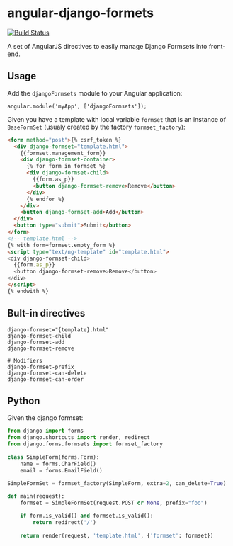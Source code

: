 angular-django-formets
======================

[![Build Status](https://travis-ci.org/hilios/angular-django-formsets.png?branch=master)](https://travis-ci.org/hilios/angular-django-formsets)

A set of AngularJS directives to easily manage Django Formsets into front-end.

## Usage

Add the `djangoFormsets` module to your Angular application:

```
angular.module('myApp', ['djangoFormsets']);
```

Given you have a template with local variable `formset` that is an instance of `BaseFormSet` (usualy created by the factory `formset_factory`):

```html
<form method="post">{% csrf_token %}
  <div django-formset="template.html">
    {{formset.management_form}}
    <div django-formset-container>
      {% for form in formset %}
      <div django-formset-child>
        {{form.as_p}}
        <button django-formset-remove>Remove</button>
      </div>
      {% endfor %}
    </div>
    <button django-formset-add>Add</button>
  </div>
  <button type="submit">Submit</button>
</form>
<!-- template.html -->
{% with form=formset.empty_form %}
<script type="text/ng-template" id="template.html">
<div django-formset-child>
  {{form.as_p}}
  <button django-formset-remove>Remove</button>
</div>
</script>
{% endwith %}
```

## Bult-in directives

```
django-formset="{template}.html"
django-formset-child
django-formset-add
django-formset-remove

# Modifiers
django-formset-prefix
django-formset-can-delete
django-formset-can-order
```

## Python

Given the django formset:

```python
from django import forms
from django.shortcuts import render, redirect
from django.forms.formsets import formset_factory
 
class SimpleForm(forms.Form):
    name = forms.CharField()
    email = forms.EmailField()
 
SimpleFormSet = formset_factory(SimpleForm, extra=2, can_delete=True)

def main(request):
    formset = SimpleFormSet(request.POST or None, prefix="foo")

    if form.is_valid() and formset.is_valid():
        return redirect('/')
 
    return render(request, 'template.html', {'formset': formset})
```